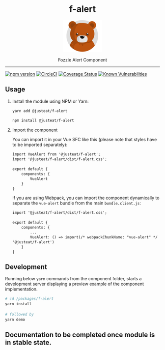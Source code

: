 
<div align="center">
  <h1>f-alert</h1>

  <img width="125" alt="Fozzie Bear" src="../../bear.png" />

  <p>Fozzie Alert Component</p>
</div>

---

[![npm version](https://badge.fury.io/js/%40justeat%2Ff-alert.svg)](https://badge.fury.io/js/%40justeat%2Ff-alert)
[![CircleCI](https://circleci.com/gh/justeat/fozzie-components.svg?style=svg&circle-token=4c77c1990b98c8e06e01b497bc80f376346f609d)](https://circleci.com/gh/justeat/workflows/fozzie-components)
[![Coverage Status](https://coveralls.io/repos/github/justeat/f-alert/badge.svg)](https://coveralls.io/github/justeat/f-alert)
[![Known Vulnerabilities](https://snyk.io/test/github/justeat/f-alert/badge.svg?targetFile=package.json)](https://snyk.io/test/github/justeat/f-alert?targetFile=package.json)


## Usage

1.  Install the module using NPM or Yarn:

    ```bash
    yarn add @justeat/f-alert
    ```

    ```bash
    npm install @justeat/f-alert
    ```

2.  Import the component

    You can import it in your Vue SFC like this (please note that styles have to be imported separately):

    ```
    import VueAlert from '@justeat/f-alert';
    import '@justeat/f-alert/dist/f-alert.css';

    export default {
        components: {
            VueAlert
        }
    }
    ```

    If you are using Webpack, you can import the component dynamically to separate the `vue-alert` bundle from the main `bundle.client.js`:

    ```
    import '@justeat/f-alert/dist/f-alert.css';

    export default {
        components: {
            ...
            VueAlert: () => import(/* webpackChunkName: "vue-alert" */ '@justeat/f-alert')
        }
    }

    ```

## Development

Running below `yarn` commands from the component folder, starts a development
server displaying a preview example of the component implementation.

```bash
# cd /packages/f-alert
yarn install

# followed by
yarn demo
```

## Documentation to be completed once module is in stable state.
